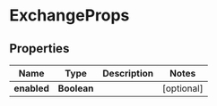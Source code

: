 # ExchangeProps

## Properties
Name | Type | Description | Notes
------------ | ------------- | ------------- | -------------
**enabled** | **Boolean** |  |  [optional]
